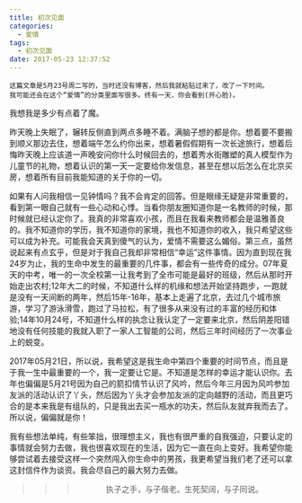 ```yaml
---
title: 初次见面
categories:
  - 爱情
tags:
  - 初次见面
date: 2017-05-23 12:37:52
---
```


```
这篇文章是5月23号周二写的，当时还没有博客，然后我就粘贴过来了，改了一下时间。
我可能还会在这个“爱情”的分类里面写很多。终有一天，你会看到(开心脸)。
```

我想我是多少有点着了魔。

昨天晚上失眠了，辗转反侧直到两点多睡不着。满脑子想的都是你。想着要不要搬到顺义那边去住，想着端午怎么约你出来，想着暑假假期有一次长途旅行，想着后悔昨天晚上应该道一声晚安问你什么时候回去的，想着秀水街雕塑的真人模型作为儿童节的礼物，想着认识的第一天一定要给你发信息，甚至在想以后怎么在北京买房，想着所有目前我能知道的关于你的一切。

如果有人问我相信一见钟情吗？我不会肯定的回答。但是眼缘无疑是非常重要的，看到第一眼自己就有一些心动和心悸。当看你朋友圈知道你是一名教师的时候，那时候就已经认定你了。我真的非常喜欢小孩，而且在我看来教师都会是温雅善良的。我不知道你的学历，我不知道你的家境，我也不知道你的收入，我只希望这些可以成为补充。可能我会天真到傻气的认为，爱情不需要这么媚俗。第三点，虽然说起来有点玄乎，但是对于我自己我却非常相信“幸运”这件事情。因为直到现在我24岁为止，我的生命中发生的最重要的几件事，都会有一些传奇的成分。07年夏天的中考，唯一的一次全校第一让我考到了全市可能是最好的班级，然后从那时开始走出农村;12年大二的时候，不知道什么样的机缘和想法开始坚持跑步，一跑就是没有一天间断的两年，然后15年-16年，基本上走遍了北京，去过几个城市旅游，学习了游泳滑雪，跑过了马拉松，有了很多从来没有过的丰富的经历和体验;14年10月24号，不知道什么样的执念让我认定了一定要来北京，然后阴差阳错地没有任何技能的我就入职了一家人工智能的公司，然后三年时间经历了一次事业上的蜕变。

2017年05月21日，所以说，我希望这是我生命中第四个重要的时间节点，而且是于我一生中最重要的一个，我一定要让它是。不知道是怎样的幸运才能认识你。去年也偏偏是5月21号因为自己的箭扣情节认识了风吟，然后今年三月因为风吟参加友派的活动认识了丫头，然后因为丫头才会参加友派的定向越野的活动，而且更巧合的是本来我是有组队的，只是我出去买一瓶水的功夫，然后队友就弃我而去了。所以说，偏偏就是你！

我有些想法单纯，有些笨拙，很理想主义，我也有很严重的自我强迫，只要认定的事情就会努力去做，我也很喜欢现在的生活，因为它一直在向上变好。我希望你能够尝试着去接受这样一个突然闯入你生命中的男孩，我更希望当我们老了还可以拿这封信件作为谈资。我会尽自己的最大努力去做。

>>><div align=center>执子之手，与子偕老。生死契阔，与子同说。</div>